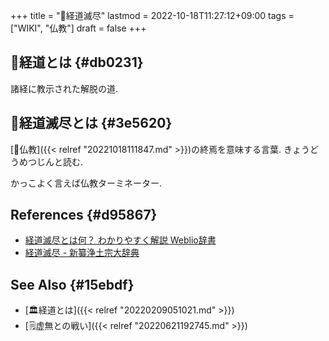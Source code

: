 +++
title = "📝経道滅尽"
lastmod = 2022-10-18T11:27:12+09:00
tags = ["WIKI", "仏教"]
draft = false
+++

## 📝経道とは {#db0231}

諸経に教示された解脱の道.


## 📝経道滅尽とは {#3e5620}

[📝仏教]({{< relref "20221018111847.md" >}})の終焉を意味する言葉. きょうどうめつじんと読む.

かっこよく言えば仏教ターミネーター.


## References {#d95867}

-   [経道滅尽とは何？ わかりやすく解説 Weblio辞書](https://www.weblio.jp/content/%E7%B5%8C%E9%81%93%E6%BB%85%E5%B0%BD)
-   [経道滅尽 - 新纂浄土宗大辞典](http://jodoshuzensho.jp/daijiten/index.php/%E7%B5%8C%E9%81%93%E6%BB%85%E5%B0%BD)


## See Also {#15ebdf}

-   [🏛経道とは]({{< relref "20220209051021.md" >}})
-   [🗒虚無との戦い]({{< relref "20220621192745.md" >}})
